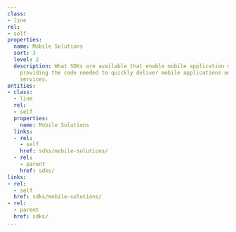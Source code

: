 ```yaml
---
class:
- line
rel:
- self
properties:
  name: Mobile Solutions
  sort: 3
  level: 2
  description: What SDKs are available that enable mobile application development,
    providing the code needed to quickly deliver mobile applications on top of available
    services.
entities:
- class:
  - line
  rel:
  - self
  properties:
    name: Mobile Solutions
  links:
  - rel:
    - self
    href: sdks/mobile-solutions/
  - rel:
    - parent
    href: sdks/
links:
- rel:
  - self
  href: sdks/mobile-solutions/
- rel:
  - parent
  href: sdks/
...
```

